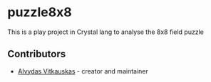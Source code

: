 # puzzle8x8

This is a play project in Crystal lang to analyse the 8x8 field puzzle

## Contributors

- [Alvydas Vitkauskas](https://github.com/avitkauskas) - creator and maintainer
